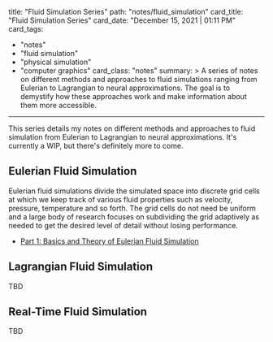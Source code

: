 title: "Fluid Simulation Series"
path: "notes/fluid_simulation"
card_title: "Fluid Simulation Series"
card_date: "December 15, 2021 | 01:11 PM"
card_tags:
- "notes"
- "fluid simulation"
- "physical simulation"
- "computer graphics"
card_class: "notes"
summary: >
  A series of notes on different methods and approaches to fluid simulations
  ranging from Eulerian to Lagrangian to neural approximations. The goal is to
  demystify how these approaches work and make information about them more
  accessible.

---

This series details my notes on different methods and approaches to fluid
simulation from Eulerian to Lagrangian to neural approximations. It's currently
a WIP, but there's definitely more to come.

## Eulerian Fluid Simulation

Eulerian fluid simulations divide the simulated space into discrete grid cells
at which we keep track of various fluid properties such as velocity, pressure,
temperature and so forth. The grid cells do not need be uniform and a large body
of research focuses on subdividing the grid adaptively as needed to get the
desired level of detail without losing performance.

- [Part 1: Basics and Theory of Eulerian Fluid Simulation](/notes/eulerian_fluid_sim_p1/)

## Lagrangian Fluid Simulation

TBD

## Real-Time Fluid Simulation

TBD
